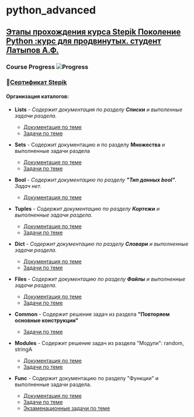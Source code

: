 # python_advanced

## [Этапы прохождения курса Stepik Поколение Python :курс для продвинутых. студент Латыпов А.Ф.](https://stepik.org/68343)

### Course Progress  ![Progress](https://progress-bar.dev/88)

### 📄[Сертификат Stepik](https://stepik.org/cert/2460283)

#### Организация каталогов:

- __Lists__ - _Содержит документация по разделу __Списки__ и выполенные задачи раздела._
    
    - [Документация по теме](/Lists/docs/)
    - [Задачи по теме](/Lists/tasks/)


- __Sets__ - Содержит документацию и по разделу __Множества__ и выполненные задачи раздела

    - [Документация по теме](/sets/docs/)
    - [Задачи по теме](/sets/tasks/)

- __Bool__ - _Содержит документацию по разделу __"Тип данных bool"__. Задач нет._
    - [Документация по теме](/bool)

- __Tuples__ - _Содержит документацию по разделу __Кортежи__ и выполненные задачи раздела._

    - [Документация по теме](/Tuples/docs/)
    - [Задачи по теме](/Tuples/tasks/)

- __Dict__ - _Содержит документацию по разделу __Словари__ и выполненные задачи раздела._
    - [Документация по теме](/dict/docs/)
    - [Задачи по теме](/dict/tasks/)

- __Files__ - _Содержит документацию по разделу __Файлы__ и выполненные задачи раздела._

    - [Документация по теме](/files/docs/)
    - [Задачи по теме](/files/tasks/)
    
- __Common__ - Содержит решение задач из раздела __"Повторяем основные конструкции"__

    - [Задачи по теме](/Common/)

- __Modules__ - Содержит решение задач из раздела "Модули": random, stringA

    - [Документация по теме](/modules/lect/)
    - [Задачи по теме](/modules/tasks/)

- __Func__ - Содержит документацию по разделу "Функции" и выполненные задачи раздела.

    - [Документация по теме](/func/lect/func_common_docs.pdf)
    - [Задачи по теме](/func/tasks/)
    - [Экзаменационные задачи по теме](/func/exam/)






